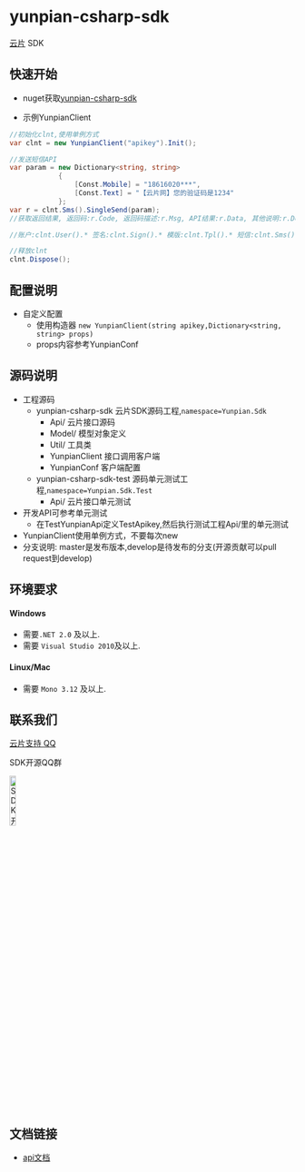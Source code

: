 yunpian-csharp-sdk
================================
[云片](https://www.yunpian.com/) SDK

## 快速开始

- nuget获取[yunpian-csharp-sdk](https://www.nuget.org/packages?q=Yunpian.Sdk)


- 示例YunpianClient

```csharp
//初始化clnt,使用单例方式
var clnt = new YunpianClient("apikey").Init();

//发送短信API
var param = new Dictionary<string, string>
            {
                [Const.Mobile] = "18616020***",
                [Const.Text] = "【云片网】您的验证码是1234"
            };
var r = clnt.Sms().SingleSend(param);
//获取返回结果, 返回码:r.Code, 返回码描述:r.Msg, API结果:r.Data, 其他说明:r.Detail, 调用异常:r.E

//账户:clnt.User().* 签名:clnt.Sign().* 模版:clnt.Tpl().* 短信:clnt.Sms().* 视频短信:clnt.VideoSms().* 语音:clnt.Voice().* 短链接:clnt.ShortUrl().*

//释放clnt
clnt.Dispose();
```

## 配置说明

- 自定义配置
	- 使用构造器 `new YunpianClient(string apikey,Dictionary<string, string> props)`
	- props内容参考YunpianConf

## 源码说明
- 工程源码
	- yunpian-csharp-sdk 云片SDK源码工程,`namespace=Yunpian.Sdk`
		- Api/ 云片接口源码
		- Model/ 模型对象定义
		- Util/ 工具类
		- YunpianClient 接口调用客户端
		- YunpianConf 客户端配置
	- yunpian-csharp-sdk-test 源码单元测试工程,`namespace=Yunpian.Sdk.Test`
		- Api/ 云片接口单元测试
- 开发API可参考单元测试
	- 在TestYunpianApi定义TestApikey,然后执行测试工程Api/里的单元测试
- YunpianClient使用单例方式，不要每次new
- 分支说明: master是发布版本,develop是待发布的分支(开源贡献可以pull request到develop)
## 环境要求

#### Windows
 - 需要`.NET 2.0` 及以上. 
 - 需要 `Visual Studio 2010`及以上.

#### Linux/Mac
 - 需要 `Mono 3.12` 及以上.

## 联系我们
[云片支持 QQ](https://static.meiqia.com/dist/standalone.html?eid=30951&groupid=0d20ab23ab4702939552b3f81978012f&metadata={"name":"github"})

SDK开源QQ群

<img src="doc/sdk_qq.jpeg" width="15%" alt="SDK开源QQ群"/>

## 文档链接
- [api文档](https://www.yunpian.com/api2.0/guide.html)

